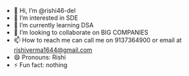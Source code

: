 - 👋 Hi, I’m @rishi46-del
- 👀 I’m interested in SDE
- 🌱 I’m currently learning DSA
- 💞️ I’m looking to collaborate on BIG COMPANIES
- 📫 How to reach me can call me on 9137364900 or email at rishiverma1644@gmail.com
- 😄 Pronouns: Rishi
- ⚡ Fun fact: nothing

<!---
rishi46-del/rishi46-del is a ✨ special ✨ repository because its `README.md` (this file) appears on your GitHub profile.
You can click the Preview link to take a look at your changes.
--->
